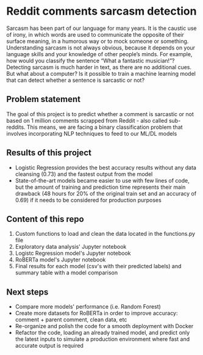 # Reddit comments sarcasm detection 

Sarcasm has been part of our language for many years. It is the caustic use of irony, in which words are used to communicate the opposite of their surface meaning, in a humorous way or to mock someone or something. Understanding sarcasm is not always obvious, because it depends on your language skills and your knowledge of other people’s minds. For example, how would you classify the sentence “What a fantastic musician!”? Detecting sarcasm is much harder in text, as there are no additional cues. But what about a computer? Is it possible to train a machine learning model that can detect whether a sentence is sarcastic or not?

## Problem statement
The goal of this project is to predict whether a comment is sarcastic or not based on 1 million comments scrapped from Reddit - also called sub-reddits. This means, we are facing a binary classification problem that involves incorporating NLP techniques to feed to our ML/DL models

## Results of this project
- Logistic Regression provides the best accuracy results without any data cleansing (0.73) and the fastest output from the model
- State-of-the-art models became easier to use with few lines of code, but the amount of training and prediction time represents their main drawback (48 hours for 20% of the original train set and an accuracy of 0.69) if it needs to be considered for production purposes


## Content of this repo
1. Custom functions to load and clean the data located in the functions.py file
2. Exploratory data analysis' Jupyter notebook
3. Logistc Regression model's Jupyter notebook
4. RoBERTa model's Jupyter notebook
5. Final results for each model (csv's with their predicted labels) and summary table with a model comparison

## Next steps
- Compare more models' performance (i.e. Random Forest)
- Create more datasets for RoBERTa in order to improve accuracy: comment + parent comment, clean data, etc
- Re-organize and polish the code for a smooth deployment with Docker
- Refactor the code, loading an already trained model, and predict only the latest inputs to simulate a production environment where fast and accurate output is required

